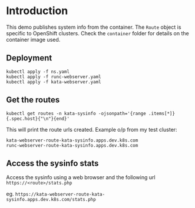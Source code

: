 # Introduction
This demo publishes system info from the container.
The `Route` object is specific to OpenShift clusters.
Check the `container` folder for details on the container image used.

## Deployment
```
kubectl apply -f ns.yaml
kubectl apply -f runc-webserver.yaml 
kubectl apply -f kata-webserver.yaml 
```

## Get the routes
```
kubectl get routes -n kata-sysinfo -ojsonpath='{range .items[*]}{.spec.host}{"\n"}{end}' 
```

This will print the route urls created. Example o/p from my test cluster:
```
kata-webserver-route-kata-sysinfo.apps.dev.k8s.com
runc-webserver-route-kata-sysinfo.apps.dev.k8s.com
```

## Access the sysinfo stats
Access the sysinfo using a web browser and the following url
`https://<route>/stats.php`

eg. `https://kata-webserver-route-kata-sysinfo.apps.dev.k8s.com/stats.php`
